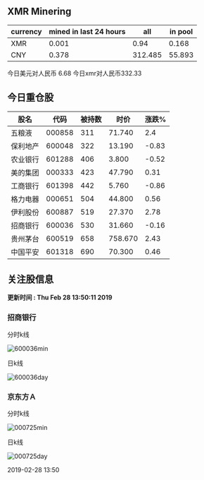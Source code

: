 ## XMR Minering

|currency|mined in last 24 hours|all|in pool|
|---|---|---|---|
|XMR|0.001|0.94|0.168|
|CNY|0.378|312.485|55.893|

今日美元对人民币 6.68	今日xmr对人民币332.33


## 今日重仓股 

|股名|代码|被持数|时价|涨跌%|
|---|---|---|---|---|
|五粮液|000858|311|71.740|2.4|
|保利地产|600048|322|13.190|-0.83|
|农业银行|601288|406|3.800|-0.52|
|美的集团|000333|423|47.790|0.31|
|工商银行|601398|442|5.760|-0.86|
|格力电器|000651|504|44.800|0.56|
|伊利股份|600887|519|27.370|2.78|
|招商银行|600036|530|31.660|-0.16|
|贵州茅台|600519|658|758.670|2.43|
|中国平安|601318|690|70.300|0.46|

## 关注股信息
**更新时间 : Thu Feb 28 13:50:11 2019**
### 招商银行 
分时k线

![600036min](http://image.sinajs.cn/newchart/min/n/sh600036.gif)

日k线

![600036day](http://image.sinajs.cn/newchart/daily/n/sh600036.gif)

### 京东方Ａ 
分时k线

![000725min](http://image.sinajs.cn/newchart/min/n/sz000725.gif)

日k线

![000725day](http://image.sinajs.cn/newchart/daily/n/sz000725.gif)

2019-02-28 13:50